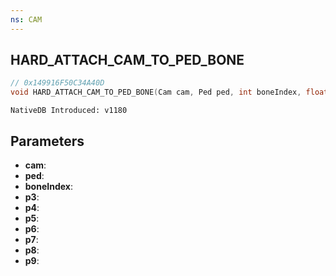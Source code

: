 ```yaml
---
ns: CAM
---
```

## HARD_ATTACH_CAM_TO_PED_BONE

```c
// 0x149916F50C34A40D
void HARD_ATTACH_CAM_TO_PED_BONE(Cam cam, Ped ped, int boneIndex, float p3, float p4, float p5, float p6, float p7, float p8, BOOL p9);
```

```
NativeDB Introduced: v1180
```

## Parameters
* **cam**:
* **ped**:
* **boneIndex**:
* **p3**:
* **p4**:
* **p5**:
* **p6**:
* **p7**:
* **p8**:
* **p9**:
